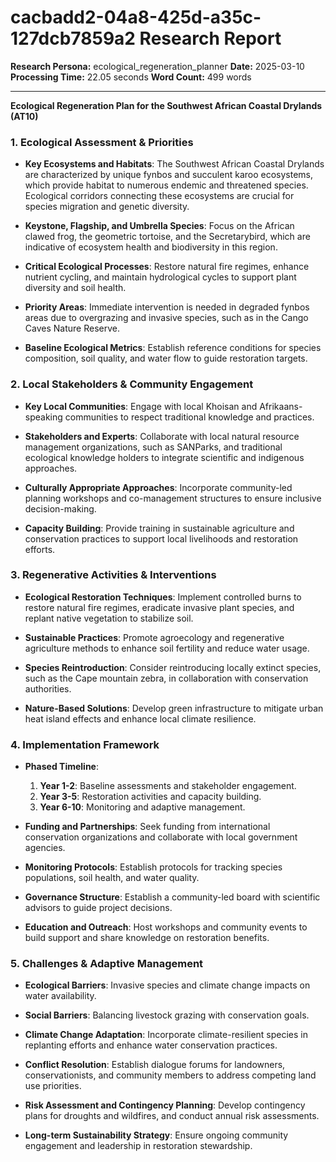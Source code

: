 # cacbadd2-04a8-425d-a35c-127dcb7859a2 Research Report

**Research Persona:** ecological_regeneration_planner
**Date:** 2025-03-10
**Processing Time:** 22.05 seconds
**Word Count:** 499 words

---

**Ecological Regeneration Plan for the Southwest African Coastal Drylands (AT10)**

### 1. Ecological Assessment & Priorities

- **Key Ecosystems and Habitats**: The Southwest African Coastal Drylands are characterized by unique fynbos and succulent karoo ecosystems, which provide habitat to numerous endemic and threatened species. Ecological corridors connecting these ecosystems are crucial for species migration and genetic diversity.
  
- **Keystone, Flagship, and Umbrella Species**: Focus on the African clawed frog, the geometric tortoise, and the Secretarybird, which are indicative of ecosystem health and biodiversity in this region.

- **Critical Ecological Processes**: Restore natural fire regimes, enhance nutrient cycling, and maintain hydrological cycles to support plant diversity and soil health.

- **Priority Areas**: Immediate intervention is needed in degraded fynbos areas due to overgrazing and invasive species, such as in the Cango Caves Nature Reserve.

- **Baseline Ecological Metrics**: Establish reference conditions for species composition, soil quality, and water flow to guide restoration targets.

### 2. Local Stakeholders & Community Engagement

- **Key Local Communities**: Engage with local Khoisan and Afrikaans-speaking communities to respect traditional knowledge and practices.

- **Stakeholders and Experts**: Collaborate with local natural resource management organizations, such as SANParks, and traditional ecological knowledge holders to integrate scientific and indigenous approaches.

- **Culturally Appropriate Approaches**: Incorporate community-led planning workshops and co-management structures to ensure inclusive decision-making.

- **Capacity Building**: Provide training in sustainable agriculture and conservation practices to support local livelihoods and restoration efforts.

### 3. Regenerative Activities & Interventions

- **Ecological Restoration Techniques**: Implement controlled burns to restore natural fire regimes, eradicate invasive plant species, and replant native vegetation to stabilize soil.

- **Sustainable Practices**: Promote agroecology and regenerative agriculture methods to enhance soil fertility and reduce water usage.

- **Species Reintroduction**: Consider reintroducing locally extinct species, such as the Cape mountain zebra, in collaboration with conservation authorities.

- **Nature-Based Solutions**: Develop green infrastructure to mitigate urban heat island effects and enhance local climate resilience.

### 4. Implementation Framework

- **Phased Timeline**: 
  1. **Year 1-2**: Baseline assessments and stakeholder engagement.
  2. **Year 3-5**: Restoration activities and capacity building.
  3. **Year 6-10**: Monitoring and adaptive management.

- **Funding and Partnerships**: Seek funding from international conservation organizations and collaborate with local government agencies.

- **Monitoring Protocols**: Establish protocols for tracking species populations, soil health, and water quality.

- **Governance Structure**: Establish a community-led board with scientific advisors to guide project decisions.

- **Education and Outreach**: Host workshops and community events to build support and share knowledge on restoration benefits.

### 5. Challenges & Adaptive Management

- **Ecological Barriers**: Invasive species and climate change impacts on water availability.

- **Social Barriers**: Balancing livestock grazing with conservation goals.

- **Climate Change Adaptation**: Incorporate climate-resilient species in replanting efforts and enhance water conservation practices.

- **Conflict Resolution**: Establish dialogue forums for landowners, conservationists, and community members to address competing land use priorities.

- **Risk Assessment and Contingency Planning**: Develop contingency plans for droughts and wildfires, and conduct annual risk assessments.

- **Long-term Sustainability Strategy**: Ensure ongoing community engagement and leadership in restoration stewardship.